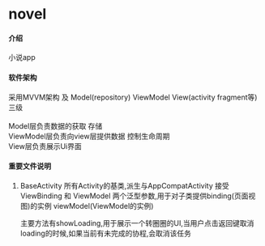# novel

#### 介绍
小说app

#### 软件架构
采用MVVM架构 及 Model(repository) ViewModel View(activity fragment等) 三级 <br><br>
Model层负责数据的获取 存储<br>
ViewModel层负责向view层提供数据 控制生命周期<br>
View层负责展示Ui界面<br>

#### 重要文件说明
1. BaseActivity 所有Activity的基类,派生与AppCompatActivity
   接受ViewBinding 和 ViewModel 两个泛型参数,用于对子类提供binding(页面视图)的实例 viewModel(ViewModel的实例)
   
   主要方法有showLoading,用于展示一个转圈圈的UI,当用户点击返回键取消loading的时候,如果当前有未完成的协程,会取消该任务
